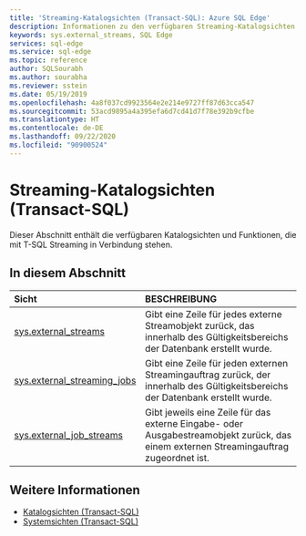 ```yaml
---
title: 'Streaming-Katalogsichten (Transact-SQL): Azure SQL Edge'
description: Informationen zu den verfügbaren Streaming-Katalogsichten und dynamischen Verwaltungssichten in Azure SQL Edge
keywords: sys.external_streams, SQL Edge
services: sql-edge
ms.service: sql-edge
ms.topic: reference
author: SQLSourabh
ms.author: sourabha
ms.reviewer: sstein
ms.date: 05/19/2019
ms.openlocfilehash: 4a8f037cd9923564e2e214e9727ff87d63cca547
ms.sourcegitcommit: 53acd9895a4a395efa6d7cd41d7f78e392b9cfbe
ms.translationtype: HT
ms.contentlocale: de-DE
ms.lasthandoff: 09/22/2020
ms.locfileid: "90900524"
---
```

# <a name="streaming-catalog-views-transact-sql"></a>Streaming-Katalogsichten (Transact-SQL)

Dieser Abschnitt enthält die verfügbaren Katalogsichten und Funktionen, die mit T-SQL Streaming in Verbindung stehen.
  
## <a name="in-this-section"></a>In diesem Abschnitt  
  
|Sicht|BESCHREIBUNG|  
|:---|:---|
|[sys.external_streams](sys-external-streams.md) |Gibt eine Zeile für jedes externe Streamobjekt zurück, das innerhalb des Gültigkeitsbereichs der Datenbank erstellt wurde.|
|[sys.external_streaming_jobs](sys-external-streaming-jobs.md) |Gibt eine Zeile für jeden externen Streamingauftrag zurück, der innerhalb des Gültigkeitsbereichs der Datenbank erstellt wurde.|
|[sys.external_job_streams](sys-external-job-streams.md)|Gibt jeweils eine Zeile für das externe Eingabe- oder Ausgabestreamobjekt zurück, das einem externen Streamingauftrag zugeordnet ist.|

## <a name="see-also"></a>Weitere Informationen

- [Katalogsichten (Transact-SQL)](/sql/relational-databases/system-catalog-views/catalog-views-transact-sql/)
- [Systemsichten (Transact-SQL)](/sql/t-sql/language-reference/)






